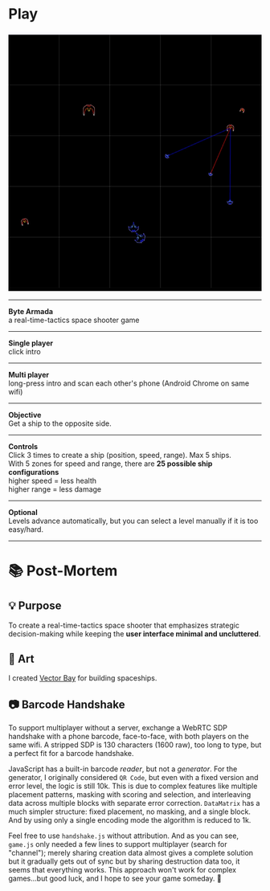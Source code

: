 <h1><a href="https://bacionejs.github.io/byte-armada/" style="text-decoration: none; color: inherit;">Play</a></h1>

[![Demo – Click to Play](README.jpg)](https://bacionejs.github.io/byte-armada/)

---
**Byte Armada**  
a real-time-tactics space shooter game

---
**Single player**  
click intro  

---
**Multi player**  
long-press intro and scan each other's phone (Android Chrome on same wifi)  

---
**Objective**  
Get a ship to the opposite side.  

---
**Controls**  
Click 3 times to create a ship (position, speed, range). Max 5 ships.  
With 5 zones for speed and range, there are **25 possible ship configurations**  
higher speed = less health  
higher range = less damage  

---
**Optional**  
Levels advance automatically, but you can select a level manually if it is too easy/hard.  

---

# 📚 Post-Mortem

## 💡 Purpose

To create a real-time-tactics space shooter that emphasizes strategic decision-making while keeping the **user interface minimal and uncluttered**.  

## 🎨 Art

I created [Vector Bay](//github.com/bacionejs/vectorbay) for building spaceships.

## 📷 Barcode Handshake

To support multiplayer without a server, exchange a WebRTC SDP handshake with a phone barcode, face-to-face, with both players on the same wifi. A stripped SDP is 130 characters (1600 raw), too long to type, but a perfect fit for a barcode handshake.

JavaScript has a built-in barcode *reader*, but not a *generator*. For the generator, I originally considered `QR Code`, but even with a fixed version and error level, the logic is still 10k. This is due to complex features like multiple placement patterns, masking with scoring and selection, and interleaving data across multiple blocks with separate error correction. `DataMatrix` has a much simpler structure: fixed placement, no masking, and a single block. And by using only a single encoding mode the algorithm is reduced to 1k.

Feel free to use `handshake.js` without attribution. And as you can see, `game.js` only needed a few lines to support multiplayer (search for "channel"); merely sharing creation data almost gives a complete solution but it gradually gets out of sync but by sharing destruction data too, it seems that everything works. This approach won't work for complex games...but good luck, and I hope to see your game someday. 🥳



